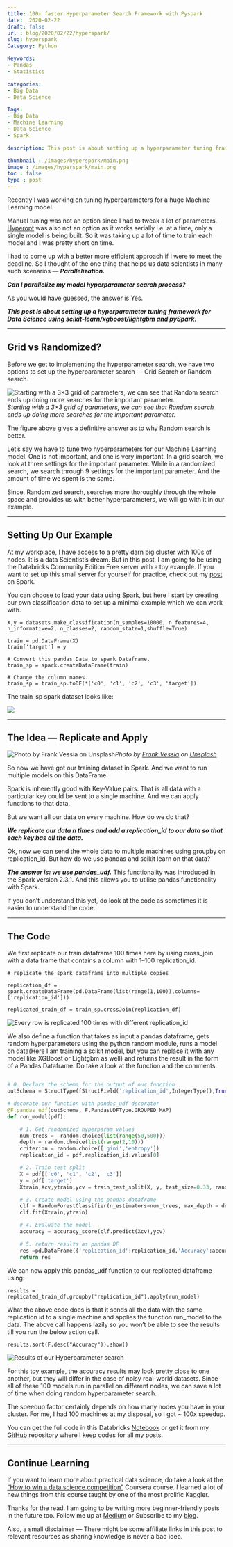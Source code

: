 ```yaml
---
title: 100x faster Hyperparameter Search Framework with Pyspark
date:  2020-02-22
draft: false
url : blog/2020/02/22/hyperspark/
slug: hyperspark
Category: Python

Keywords:
- Pandas
- Statistics

categories:
- Big Data
- Data Science

Tags:
- Big Data
- Machine Learning
- Data Science
- Spark

description: This post is about setting up a hyperparameter tuning framework for Data Science using scikit-learn/xgboost/lightgbm and pySpark

thumbnail : /images/hyperspark/main.png
image : /images/hyperspark/main.png
toc : false
type : post
---
```



Recently I was working on tuning hyperparameters for a huge Machine Learning model.

Manual tuning was not an option since I had to tweak a lot of parameters. [Hyperopt](https://towardsdatascience.com/automate-hyperparameter-tuning-for-your-models-71b18f819604) was also not an option as it works serially i.e. at a time, only a single model is being built. So it was taking up a lot of time to train each model and I was pretty short on time.

I had to come up with a better more efficient approach if I were to meet the deadline. So I thought of the one thing that helps us data scientists in many such scenarios — ***Parallelization.***

***Can I parallelize my model hyperparameter search process?***

As you would have guessed, the answer is Yes.

***This post is about setting up a hyperparameter tuning framework for Data Science using scikit-learn/xgboost/lightgbm and pySpark.***

---

## Grid vs Randomized?

Before we get to implementing the hyperparameter search, we have two options to set up the hyperparameter search — Grid Search or Random search.

![Starting with a 3×3 grid of parameters, we can see that Random search ends up doing more searches for the important parameter.](/images/hyperspark/0.png)*Starting with a 3×3 grid of parameters, we can see that Random search ends up doing more searches for the important parameter.*

The figure above gives a definitive answer as to why Random search is better.

Let’s say we have to tune two hyperparameters for our Machine Learning model. One is not important, and one is very important. In a grid search, we look at three settings for the important parameter. While in a randomized search, we search through 9 settings for the important parameter. And the amount of time we spent is the same.

Since, Randomized search, searches more thoroughly through the whole space and provides us with better hyperparameters, we will go with it in our example.

---

## Setting Up Our Example

At my workplace, I have access to a pretty darn big cluster with 100s of nodes. It is a data Scientist’s dream. But in this post, I am going to be using the Databricks Community Edition Free server with a toy example. If you want to set up this small server for yourself for practice, check out my [post](https://towardsdatascience.com/the-hitchhikers-guide-to-handle-big-data-using-spark-90b9be0fe89a) on Spark.

You can choose to load your data using Spark, but here I start by creating our own classification data to set up a minimal example which we can work with.

    X,y = datasets.make_classification(n_samples=10000, n_features=4, n_informative=2, n_classes=2, random_state=1,shuffle=True)

    train = pd.DataFrame(X)
    train['target'] = y

    # Convert this pandas Data to spark Dataframe.
    train_sp = spark.createDataFrame(train)

    # Change the column names.
    train_sp = train_sp.toDF(*['c0', 'c1', 'c2', 'c3', 'target'])

The train_sp spark dataset looks like:

![](/images/hyperspark/1.png)

---

## The Idea — Replicate and Apply

![Photo by [Frank Vessia](https://unsplash.com/@frankvex?utm_source=medium&utm_medium=referral) on [Unsplash](https://unsplash.com?utm_source=medium&utm_medium=referral)](/images/hyperspark/2.png)*Photo by [Frank Vessia](https://unsplash.com/@frankvex?utm_source=medium&utm_medium=referral) on [Unsplash](https://unsplash.com?utm_source=medium&utm_medium=referral)*

So now we have got our training dataset in Spark. And we want to run multiple models on this DataFrame.

Spark is inherently good with Key-Value pairs. That is all data with a particular key could be sent to a single machine. And we can apply functions to that data.

But we want all our data on every machine. How do we do that?

***We replicate our data n times and add a replication_id to our data so that each key has all the data.***

Ok, now we can send the whole data to multiple machines using groupby on replication_id. But how do we use pandas and scikit learn on that data?

***The answer is: we use pandas_udf.*** This functionality was introduced in the Spark version 2.3.1. And this allows you to utilise pandas functionality with Spark.

If you don’t understand this yet, do look at the code as sometimes it is easier to understand the code.

---

## The Code

We first replicate our train dataframe 100 times here by using cross_join with a data frame that contains a column with 1–100 replication_id.

    # replicate the spark dataframe into multiple copies

    replication_df = spark.createDataFrame(pd.DataFrame(list(range(1,100)),columns=['replication_id']))

    replicated_train_df = train_sp.crossJoin(replication_df)

![Every row is replicated 100 times with different replication_id](/images/hyperspark/3.png)

We also define a function that takes as input a pandas dataframe, gets random hyperparameters using the python random module, runs a model on data(Here I am training a scikit model, but you can replace it with any model like XGBoost or Lightgbm as well) and returns the result in the form of a Pandas Dataframe. Do take a look at the function and the comments.

```py

# 0. Declare the schema for the output of our function
outSchema = StructType([StructField('replication_id',IntegerType(),True),StructField('Accuracy',DoubleType(),True),StructField('num_trees',IntegerType(),True),StructField('depth',IntegerType(),True),StructField('criterion',StringType(),True)])

# decorate our function with pandas_udf decorator
@F.pandas_udf(outSchema, F.PandasUDFType.GROUPED_MAP)
def run_model(pdf):

    # 1. Get randomized hyperparam values
    num_trees =  random.choice(list(range(50,500)))
    depth = random.choice(list(range(2,10)))
    criterion = random.choice(['gini','entropy'])
    replication_id = pdf.replication_id.values[0]

    # 2. Train test split
    X = pdf[['c0', 'c1', 'c2', 'c3']]
    y = pdf['target']
    Xtrain,Xcv,ytrain,ycv = train_test_split(X, y, test_size=0.33, random_state=42)

    # 3. Create model using the pandas dataframe
    clf = RandomForestClassifier(n_estimators=num_trees, max_depth = depth, criterion =criterion)
    clf.fit(Xtrain,ytrain)

    # 4. Evaluate the model
    accuracy = accuracy_score(clf.predict(Xcv),ycv)

    # 5. return results as pandas DF
    res =pd.DataFrame({'replication_id':replication_id,'Accuracy':accuracy, 'num_trees':num_trees,'depth':depth,'criterion':criterion}, index=[0])
    return res
```

We can now apply this pandas_udf function to our replicated dataframe using:

    results = replicated_train_df.groupby("replication_id").apply(run_model)

What the above code does is that it sends all the data with the same replication id to a single machine and applies the function run_model to the data. The above call happens lazily so you won’t be able to see the results till you run the below action call.

    results.sort(F.desc("Accuracy")).show()

![Results of our Hyperparameter search](/images/hyperspark/4.png)

For this toy example, the accuracy results may look pretty close to one another, but they will differ in the case of noisy real-world datasets. Since all of these 100 models run in parallel on different nodes, we can save a lot of time when doing random hyperparameter search.

The speedup factor certainly depends on how many nodes you have in your cluster. For me, I had 100 machines at my disposal, so I got ~ 100x speedup.

You can get the full code in this Databricks [Notebook](https://databricks-prod-cloudfront.cloud.databricks.com/public/4027ec902e239c93eaaa8714f173bcfc/7664398068420572/3438177909678058/3797400441762013/latest.html) or get it from my [GitHub](https://github.com/MLWhiz/data_science_blogs/tree/master/spark_hyperparams_tuning) repository where I keep codes for all my posts.

---

## Continue Learning

If you want to learn more about practical data science, do take a look at the [“How to win a data science competition”](https://www.coursera.org/specializations/aml?siteID=lVarvwc5BD0-BShznKdc3CUauhfsM7_8xw&utm_content=2&utm_medium=partners&utm_source=linkshare&utm_campaign=lVarvwc5BD0) Coursera course. I learned a lot of new things from this course taught by one of the most prolific Kaggler.

Thanks for the read. I am going to be writing more beginner-friendly posts in the future too. Follow me up at [Medium](https://medium.com/@rahul_agarwal?source=post_page---------------------------) or Subscribe to my [blog](https://mlwhiz.ck.page/a9b8bda70c).

Also, a small disclaimer — There might be some affiliate links in this post to relevant resources as sharing knowledge is never a bad idea.
